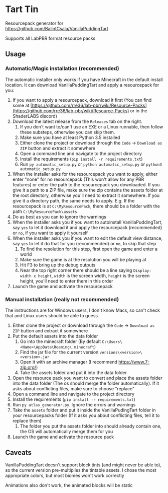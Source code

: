 # Tart Tin

Resourcepack generator for https://github.com/BalintCsala/VanillaPuddingTart

Supports all LabPBR format resource packs

## Usage

### Automatic/Magic installation (recommended)

The automatic installer only works if you have Minecraft in the default install location. It can download VanillaPuddingTart and apply a resourcepack for you:

 1. If you want to apply a resourcepack, download it first (You can find some at [https://github.com/rre36/lab-pbr/wiki/Resource-Packs](https://github.com/rre36/lab-pbr/wiki/Resource-Packs) or in the ShaderLABS discord)
 2. Download the latest release from the `Releases` tab on the right.
     1. If you don't want to/can't use an EXE or a Linux runnable, then follow these substeps, otherwise you can skip them.
     2. Make sure you have at least Python 3.5 installed 
     3. Either clone the project or download through the `Code` -> `Download as ZIP` button and extract it somewhere
     4. Open a command line and navigate to the project directory
     5. Install the requirements  (`pip install -r requirements.txt`)
     6. Run `py automatic_setup.py` or `python automatic_setup.py` or `python3 automatic_setup.py`
 3. When the installer asks for the resourcepack you want to apply, either enter "none" for no resourcepack (This won't allow for any PBR features) or enter the path to the resourcepack you downloaded. If you give it a path to a ZIP file, make sure the zip contains the assets folder at the root directory, otherwise you'll need to extract it somewhere. If you give it a directory path, the same needs to apply. E.g. If the resourcepack is at `C:\MyResourcePack`, there should be a folder with the path `C:\MyResourcePack\assets`
 4. Do as best as you can to ignore the warnings
 5. When the installer asks you if you want to autoinstall VanillaPuddingTart, say `yes` to let it download it and apply the resourcepack (recommended) or `no`, if you want to apply it yourself
 6. When the installer asks you if you want to edit the default view distance, say `yes` to let it do that for you (recommended) or `no`, to skip that step
    1. To find the resolution for this step, first open the game and enter a world
    2. Make sure the game is at the resolution you will be playing at
    4. Hit F3 to bring up the debug outputs
    4. Near the top right corner there should be a line saying `Display: width x height`, `width` is the screen width, `height` is the screen height, you'll need to enter them in this order
 7. Launch the game and activate the resourcepack

### Manual installation (really not recommended)

The instructions are for Windows users, I don't know Macs, so can't check that and Linux users should be able to guess

 1. Either clone the project or download through the `Code` -> `Download as ZIP` button and extract it somewhere
 2. Put the default assets into the data folder
    1. Go into the minecraft folder (By default `C:\Users\<Name>\AppData\Roaming\.minecraft`)
    2. Find the jar file for the current version `versions\<version>\<version>.jar`
    3. Open it with an archive manager (I recommend https://www.7-zip.org/)
    4. Take the assets folder and put it into the data folder
 3. Open the resource pack you want to convert and place the assets folder into the data folder (The os should merge the folder automatically). If it asks about conflicting files, make sure to choose "replace"
 4. Open a command line and navigate to the project directory
 5. Install the requirements  (`pip install -r requirements.txt`)
 6. Run `py atlas_generator.py`. Ignore the errors and warnings
 7. Take the `assets` folder and put it inside the VanillaPudingTart folder in your resourcepacks folder (If it asks you about conflicting files, tell it to replace them)
    1. The folder you put the assets folder into should already contain one, the OS will automatically merge them for you
 8. Launch the game and activate the resource pack    


## Caveats

VanillaPuddingTart doesn't support block tints (and might never be able to), so the current version pre-multiplies the tintable assets. I chose the most appropriate colors, but most biomes won't work correctly

Animations also don't work, the animated blocks will be static

